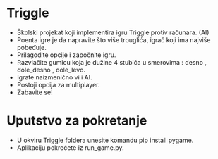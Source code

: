 # Triggle 
- Školski projekat koji implementira igru Triggle protiv računara. (AI)
- Poenta igre je da napravite što više trouglića, igrač koji ima najviše pobeđuje.
- Prilagodite opcije i započnite igru.
- Razvlačite gumicu koja je dužine 4 stubića u smerovima : desno , dole_desno , dole_levo.
- Igrate naizmenično vi i AI.
- Postoji opcija za multiplayer.
- Zabavite se!

# Uputstvo za pokretanje
- U okviru Triggle foldera unesite komandu pip install pygame.
- Aplikaciju pokrećete iz run_game.py.

